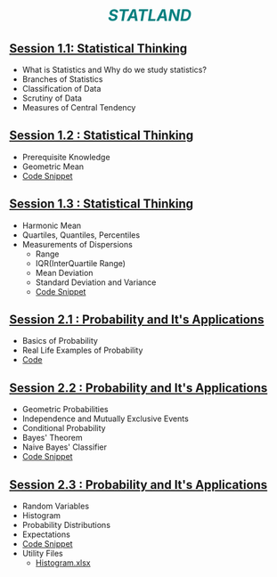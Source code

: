 # <center><span style="color:Teal">*STATLAND*</span></center>


## [Session 1.1: Statistical Thinking](https://nbviewer.org/github/Unfathomableguy/StatLand/blob/main/Sessions/Session_1.1_Statistical_Thinking.ipynb)
  
* What is Statistics and Why do we study statistics?
* Branches of Statistics
* Classification of Data
* Scrutiny of Data
* Measures of Central Tendency



## [Session 1.2 : Statistical Thinking](https://github.com/Unfathomableguy/StatLand/blob/main/Sessions/Session_1.2_Statistical_Thinking.pdf)

* Prerequisite Knowledge
* Geometric Mean
* [Code Snippet](https://nbviewer.org/github/Unfathomableguy/StatLand/blob/main/Sessions/Session_1.2_Statistical_Thinking.ipynb)



## [Session 1.3 : Statistical Thinking](https://github.com/Unfathomableguy/StatLand/blob/main/Sessions/Session_1.3_Statistical_Thinking.pdf)
* Harmonic Mean
* Quartiles, Quantiles, Percentiles
* Measurements of Dispersions
	* Range
	* IQR(InterQuartile Range)
	* Mean Deviation
	* Standard Deviation and Variance
	* [Code Snippet](https://nbviewer.org/github/Unfathomableguy/StatLand/blob/main/Sessions/Session_1.3_Statistical_Thinking.ipynb)


## [Session 2.1 : Probability and It's Applications](https://github.com/Unfathomableguy/StatLand/blob/main/Sessions/Session_2.1_Probabilty%20and%20Its%20Application.pdf)

* Basics of Probability
* Real Life Examples of Probability
* [Code](https://nbviewer.org/github/Unfathomableguy/StatLand/blob/main/Sessions/Session_2.1_Probability.ipynb)


## [Session 2.2 : Probability and It's Applications](https://github.com/Unfathomableguy/StatLand/blob/main/Sessions/Session_2.2-%20Probabilty%20and%20Its%20Application.pdf)

* Geometric Probabilities
* Independence and Mutually Exclusive Events
* Conditional Probability
* Bayes' Theorem
* Naive Bayes' Classifier
* [Code Snippet](https://nbviewer.org/github/Unfathomableguy/StatLand/blob/main/Sessions/Session_2.2_Probability%20and%20Its%20App.ipynb)


## [Session 2.3 : Probability and It's Applications](https://github.com/Unfathomableguy/StatLand/blob/main/Sessions/Session_2.3-%20Probabilty%20and%20Its%20Application.pdf)

* Random Variables
* Histogram
* Probability Distributions
* Expectations
* [Code Snippet](https://nbviewer.org/github/Unfathomableguy/StatLand/blob/main/Sessions/Session_2.3_Probability_Distributions.ipynb)
* Utility Files
	* [Histogram.xlsx](https://github.com/Unfathomableguy/StatLand/blob/main/Sessions/Session_2.3.1_Histogram.xlsx)

